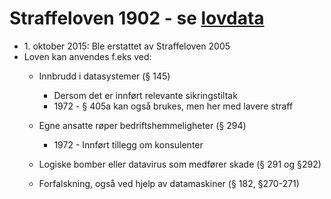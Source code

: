 # Straffeloven 1902 - se [lovdata](https://lovdata.no/dokument/NLO/lov/1902-05-22-10)

* 1\. oktober 2015: Ble erstattet av Straffeloven 2005
* Loven kan anvendes f.eks ved:
  * Innbrudd i datasystemer (§ 145)
    * Dersom det er innført relevante sikringstiltak
    * 1972 - § 405a kan også brukes, men her med lavere straff
  * Egne ansatte røper bedriftshemmeligheter (§ 294)
    * 1972 - Innført tillegg om konsulenter
  * Logiske bomber eller datavirus som medfører skade (§ 291 og §292)
  
  * Forfalskning, også ved hjelp av datamaskiner (§ 182, §270-271)
